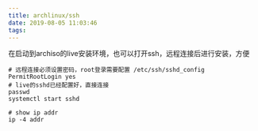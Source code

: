```yaml
---
title: archlinux/ssh
date: 2019-08-05 11:03:46
tags:
---
```


在启动到archiso的live安装环境，也可以打开ssh，远程连接后进行安装，方便

```
# 远程连接必须设置密码，root登录需要配置 /etc/ssh/sshd_config PermitRootLogin yes
# live的sshd已经配置好，直接连接
passwd
systemctl start sshd

# show ip addr
ip -4 addr
```

